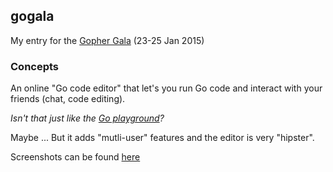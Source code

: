 gogala
------

My entry for the [Gopher Gala](http://gophergala.com) (23-25 Jan 2015)


### Concepts

An online "Go code editor" that let's you run Go code and interact
with your friends (chat, code editing).


  *Isn't that just like the [Go playground](http://play.golang.org)?*

Maybe ... But it adds "mutli-user" features and the editor is very "hipster".

Screenshots can be found [here](PROGRESS.md)




